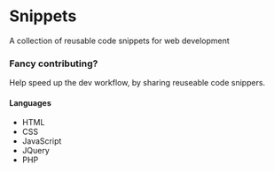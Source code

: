 Snippets
========

A collection of reusable code snippets for web development

<h3>Fancy contributing?</h3>

Help speed up the dev workflow, by sharing reuseable code snippers.

<h4>Languages</h4>

* HTML
* CSS
* JavaScript
* JQuery
* PHP
